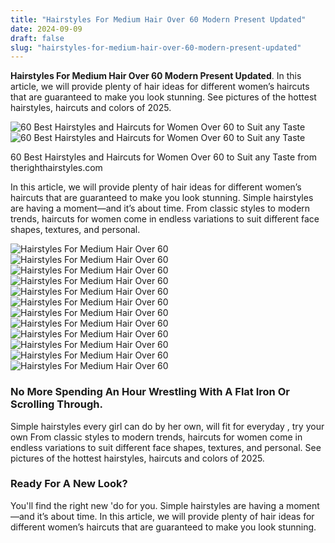 ```yaml
---
title: "Hairstyles For Medium Hair Over 60 Modern Present Updated"
date: 2024-09-09
draft: false
slug: "hairstyles-for-medium-hair-over-60-modern-present-updated" 
---
```


**Hairstyles For Medium Hair Over 60 Modern Present Updated**. In this article, we will provide plenty of hair ideas for different women’s haircuts that are guaranteed to make you look stunning. See pictures of the hottest hairstyles, haircuts and colors of 2025.

![60 Best Hairstyles and Haircuts for Women Over 60 to Suit any Taste](https://i1.wp.com/therighthairstyles.com/wp-content/uploads/2014/12/2-60-medium-layered-ash-blonde-hairstyle.jpg?resize=500%2C502&ssl=1)![60 Best Hairstyles and Haircuts for Women Over 60 to Suit any Taste](https://i1.wp.com/therighthairstyles.com/wp-content/uploads/2014/12/2-60-medium-layered-ash-blonde-hairstyle.jpg?resize=500%2C502&ssl=1)

60 Best Hairstyles and Haircuts for Women Over 60 to Suit any Taste from therighthairstyles.com

In this article, we will provide plenty of hair ideas for different women’s haircuts that are guaranteed to make you look stunning. Simple hairstyles are having a moment—and it’s about time. From classic styles to modern trends, haircuts for women come in endless variations to suit different face shapes, textures, and personal.

![Hairstyles For Medium Hair Over 60 ](https://www.hairstyleslife.com/wp-content/uploads/2019/05/Shaggy-hairstyles-for-older-women-over-60-608x762.jpg " 20 Cool Medium Length Hairstyles for Women Over 60 Years Old with Fine")![Hairstyles For Medium Hair Over 60 ](https://i1.wp.com/therighthairstyles.com/wp-content/uploads/2014/12/2-60-medium-layered-ash-blonde-hairstyle.jpg?resize=500%2C502&ssl=1 " 60 Best Hairstyles and Haircuts for Women Over 60 to Suit any Taste")![Hairstyles For Medium Hair Over 60 ](https://www.hairstyleslife.com/wp-content/uploads/2019/05/Bob-hairstyles-for-older-women-over-60.jpg " 20 Cool Medium Length Hairstyles for Women Over 60 Years Old with Fine")![Hairstyles For Medium Hair Over 60 ](https://www.hairstyleslife.com/wp-content/uploads/2019/05/Cool-hairstyles-for-older-women-over-60.jpg " 20 Cool Medium Length Hairstyles for Women Over 60 Years Old with Fine")![Hairstyles For Medium Hair Over 60 ](https://www.hairstyleslife.com/wp-content/uploads/2019/05/Center-parted-curly-medium-length-hairstyles-over-60-561x703.jpg " 20 Cool Medium Length Hairstyles for Women Over 60 Years Old with Fine")![Hairstyles For Medium Hair Over 60 ](https://thehairstyleedit.com/wp-content/uploads/2024/02/24-voluminous-layers.jpg " 65 Stunning MediumLength Hairstyles for Women Over 60 The Hairstyle Edit")![Hairstyles For Medium Hair Over 60 ](https://hairmotive.com/wp-content/uploads/2017/08/Medium-Length-Hairstyles-for-Women-over-60.jpg " medium hairstyles with bangs over 60 Hairstyles medium over 50 bob hair")![Hairstyles For Medium Hair Over 60 ](https://i.pinimg.com/originals/7c/0f/06/7c0f06e9c9c5e90695c7225909e42f6a.png " 7 Captivating Medium Hairstyles for Older Women The FSHN")![Hairstyles For Medium Hair Over 60 ](https://truehairstyle.com/wp-content/uploads/2018/11/lovely-awesome-mid-length-hairstyles-for-60-year-old-woman-1.jpg " Awesome Mid Length Hairstyles for 60 Year Old Woman TrueHairstyle")![Hairstyles For Medium Hair Over 60 ](https://content.latest-hairstyles.com/wp-content/uploads/medium-layered-bob-for-ladies-in-their-60s.jpg " 21 Stylish & Easy MediumLength Hairstyles for Ladies in Their 60s")![Hairstyles For Medium Hair Over 60 ](https://www.hairstyleslife.com/wp-content/uploads/2019/05/Curly-long-bob-hairstyle-for-older-women-over-60-561x703.jpg " 20 Cool Medium Length Hairstyles for Women Over 60 Years Old with Fine")![Hairstyles For Medium Hair Over 60 ](https://www.hairstyleslife.com/wp-content/uploads/2019/05/Brown-hair-color-short-bob-haircuts-over-60-561x703.jpg " 20 Cool Medium Length Hairstyles for Women Over 60 Years Old with Fine")

### No More Spending An Hour Wrestling With A Flat Iron Or Scrolling Through.

Simple hairstyles every girl can do by her own, will fit for everyday , try your own From classic styles to modern trends, haircuts for women come in endless variations to suit different face shapes, textures, and personal. See pictures of the hottest hairstyles, haircuts and colors of 2025.

### Ready For A New Look?

You'll find the right new 'do for you. Simple hairstyles are having a moment—and it’s about time. In this article, we will provide plenty of hair ideas for different women’s haircuts that are guaranteed to make you look stunning.